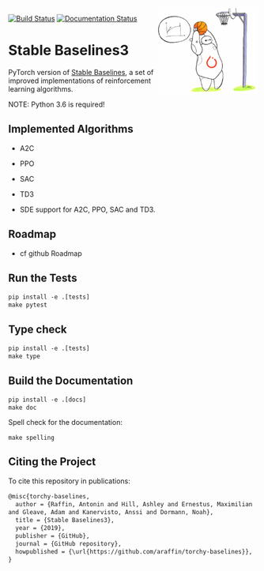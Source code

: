 <img src="docs/\_static/img/logo.png" align="right" width="40%"/>

[![Build Status](https://travis-ci.com/hill-a/stable-baselines.svg?branch=master)](https://travis-ci.com/hill-a/stable-baselines) [![Documentation Status](https://readthedocs.org/projects/stable-baselines/badge/?version=master)](https://stable-baselines.readthedocs.io/en/master/?badge=master)

# Stable Baselines3

PyTorch version of [Stable Baselines](https://github.com/hill-a/stable-baselines), a set of improved implementations of reinforcement learning algorithms.

NOTE: Python 3.6 is required!

## Implemented Algorithms

- A2C
- PPO
- SAC
- TD3

- SDE support for A2C, PPO, SAC and TD3.


## Roadmap

- cf github Roadmap


## Run the Tests

```
pip install -e .[tests]
make pytest
```

## Type check

```
pip install -e .[tests]
make type
```

## Build the Documentation

```
pip install -e .[docs]
make doc
```

Spell check for the documentation:

```
make spelling
```


## Citing the Project

To cite this repository in publications:

```
@misc{torchy-baselines,
  author = {Raffin, Antonin and Hill, Ashley and Ernestus, Maximilian and Gleave, Adam and Kanervisto, Anssi and Dormann, Noah},
  title = {Stable Baselines3},
  year = {2019},
  publisher = {GitHub},
  journal = {GitHub repository},
  howpublished = {\url{https://github.com/araffin/torchy-baselines}},
}
```
